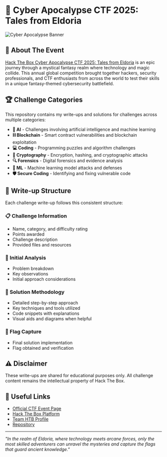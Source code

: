 # 🌌 Cyber Apocalypse CTF 2025: Tales from Eldoria

![Cyber Apocalypse Banner](https://ctf.hackthebox.com/storage/event/banners/29/large_banner.jpg)

## 🔮 About The Event

[Hack The Box Cyber Apocalypse CTF 2025: Tales from Eldoria](https://ctf.hackthebox.com/event/details/cyber-apocalypse-ctf-2025-tales-from-eldoria-2107) is an epic journey through a mystical fantasy realm where technology and magic collide. This annual global competition brought together hackers, security professionals, and CTF enthusiasts from across the world to test their skills in a unique fantasy-themed cybersecurity battlefield.

## 🏆 Challenge Categories

This repository contains my write-ups and solutions for challenges across multiple categories:

- **🧠 AI** - Challenges involving artificial intelligence and machine learning
- **⛓️ Blockchain** - Smart contract vulnerabilities and blockchain exploitation
- **💻 Coding** - Programming puzzles and algorithm challenges
- **🔐 Cryptography** - Encryption, hashing, and cryptographic attacks
- **🔍 Forensics** - Digital forensics and evidence analysis
- **🤖 ML** - Machine learning model attacks and defenses
- **🛡️ Secure Coding** - Identifying and fixing vulnerable code

## 📝 Write-up Structure

Each challenge write-up follows this consistent structure:

### 📋 Challenge Information
- Name, category, and difficulty rating
- Points awarded
- Challenge description
- Provided files and resources

### 🔬 Initial Analysis
- Problem breakdown
- Key observations
- Initial approach considerations

### 🧩 Solution Methodology
- Detailed step-by-step approach
- Key techniques and tools utilized
- Code snippets with explanations
- Visual aids and diagrams when helpful

### 🚩 Flag Capture
- Final solution implementation
- Flag obtained and verification

## ⚠️ Disclaimer

These write-ups are shared for educational purposes only. All challenge content remains the intellectual property of Hack The Box.

## 🔗 Useful Links

- [Official CTF Event Page](https://ctf.hackthebox.com/event/details/cyber-apocalypse-ctf-2025-tales-from-eldoria-2107)
- [Hack The Box Platform](https://www.hackthebox.com/)
- [Team HTB Profile](https://ctf.hackthebox.com/team/overview/225156)
- [Repository](https://github.com/Bin-Chicken-Cartel/HTB-Cyber-Apocalypse-CTF-2025.git)

---

*"In the realm of Eldoria, where technology meets arcane forces, only the most skilled adventurers can unravel the mysteries and capture the flags that guard ancient knowledge."*
